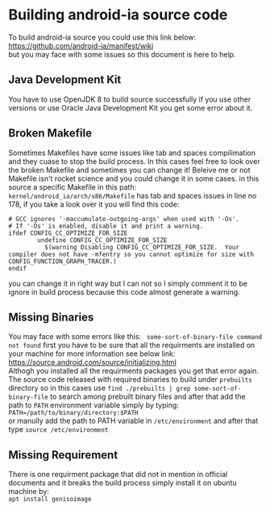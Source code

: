 # Building android-ia source code
To build android-ia source you could use this link below:  
https://github.com/android-ia/manifest/wiki  
but you may face with some issues so this document is here to help.

## Java Development Kit
You have to use OpenJDK 8 to build source successfully if you use other versions or use Oracle Java Development Kit you get some error about it.

## Broken Makefile
Sometimes Makefiles have some issues like tab and spaces compilimation and they cuase to stop the build process.
In this cases feel free to look over the broken Makefile and sometimes you can change it!
Beleive me or not Makefile isn't rocket science and you could change it in some cases.
in this source a specific Makefile in this path:  
```kernel/android_ia/arch/x86/Makefile```
has tab and spaces issues in line no 178, if you take a look over it you will find this code:    
```
# GCC ignores '-maccumulate-outgoing-args' when used with '-Os'.
# If '-Os' is enabled, disable it and print a warning.
ifdef CONFIG_CC_OPTIMIZE_FOR_SIZE
        undefine CONFIG_CC_OPTIMIZE_FOR_SIZE
          $(warning Disabling CONFIG_CC_OPTIMIZE_FOR_SIZE.  Your compiler does not have -mfentry so you cannot optimize for size with CONFIG_FUNCTION_GRAPH_TRACER.)
endif
```
you can change it in right way but I can not so I simply comment it to be ignore in build process because this code almost generate a warning.

## Missing Binaries
You may face with some errors like this:
``` some-sort-of-binary-file command not found```
first you have to be sure that all the requirments are installed on your machine for more information see below link:  
https://source.android.com/source/initializing.html  
Althogh you installed all the requirments packages you get that error again.  
The source code released with required binaries to build under `prebuilts` directory so in this cases use `find ./prebuilts | grep some-sort-of-binary-file` to search among prebuilt binary files and after that add the path to `PATH` environment variable simply by typing:  
``` PATH=/path/to/binary/directory:$PATH ```  
or manully add the path to PATH variable in `/etc/environment` and after that type `source /etc/environment` 


## Missing Requirement
There is one requirment package that did not in mention in official documents and it breaks the build process simply install it on ubuntu machine by:  
```apt install genisoimage```


